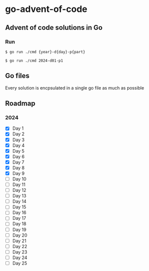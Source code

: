 # go-advent-of-code

## Advent of code solutions in Go

### Run
```
$ go run ./cmd {year}-d{day}-p{part}

$ go run ./cmd 2024-d01-p1
```

## Go files
Every solution is encpsulated in a single go file as much as possible 

## Roadmap

### 2024
- [x] Day 1
- [x] Day 2
- [x] Day 3
- [x] Day 4
- [x] Day 5
- [x] Day 6
- [x] Day 7
- [x] Day 8
- [x] Day 9
- [ ] Day 10
- [ ] Day 11
- [ ] Day 12
- [ ] Day 13
- [ ] Day 14
- [ ] Day 15
- [ ] Day 16
- [ ] Day 17
- [ ] Day 18
- [ ] Day 19
- [ ] Day 20
- [ ] Day 21
- [ ] Day 22
- [ ] Day 23
- [ ] Day 24
- [ ] Day 25
